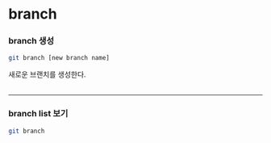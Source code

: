 # branch


### branch 생성
``` bash 
git branch [new branch name]
```
새로운 브랜치를 생성한다. </br>
</br>

---




### branch list 보기
``` bash
git branch
```
